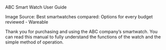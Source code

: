 ABC Smart Watch User Guide   
    
                                                                          
 Image Source: Best smartwatches compared: Options for every budget reviewed - Wareable


Thank you for purchasing and using the ABC company’s smartwatch. You can read this manual to fully understand the functions of the watch and the simple method of operation.

